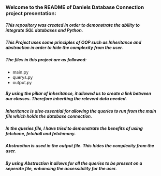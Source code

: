 ### Welcome to the README of Daniels Database Connection project presentation:

##### This repository was created in order to demonstrate the ability to integrate SQL databases and Python.
##### This Project uses some principles of OOP such as Inheritance and abstraction in order to hide the complexity from the user.
##### The files in this project are as followed:
- main.py
- querys.py
- output.py

##### By using the pillar of inheritance, it allowed us to create a link between our classes. Therefore inheriting the relevent data needed.
##### Inheritance is also essential for allowing the queries to run from the main file which holds the database connection.
##### In the queries file, I have tried to demonstrate the benefits of using fetchone, fetchall and fetchmany.
##### Abstraction is used in the output file. This hides the complexity from the user.
##### By using Abstraction it allows for all the queries to be present on a seperate file, enhancing the accessibility for the user.

